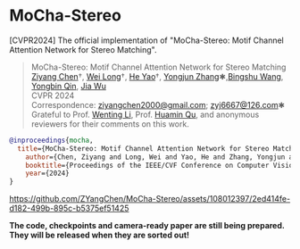 # MoCha-Stereo
[CVPR2024] The official implementation of "MoCha-Stereo: Motif Channel Attention Network for Stereo Matching".

> MoCha-Stereo: Motif Channel Attention Network for Stereo Matching <br>
> [Ziyang Chen](https://orcid.org/0000-0002-9361-0240)†, [Wei Long](https://orcid.org/0000-0002-4121-2742)†, [He Yao](https://orcid.org/0009-0002-4212-5023)†, [Yongjun Zhang](http://cs.gzu.edu.cn/2021/1210/c17588a163831/page.htm)✱,[Bingshu Wang](https://teacher.nwpu.edu.cn/wangbingshu.html), [Yongbin Qin](http://cs.gzu.edu.cn/2021/1210/c17588a163794/page.htm), [Jia Wu](https://faculty.csu.edu.cn/jiawu/zh_CN/index.htm) <br>
> CVPR 2024 <br>
> Correspondence: ziyangchen2000@gmail.com; zyj6667@126.com✱ <br>
> Grateful to Prof. [Wenting Li](https://www.gzcc.edu.cn/jsjyxxgcxy/contents/3205/3569.html), Prof. [Huamin Qu](http://www.huamin.org/), and anonymous reviewers for their comments on this work.

```bibtex
@inproceedings{mocha,
  title={MoCha-Stereo: Motif Channel Attention Network for Stereo Matching},
	author={Chen, Ziyang and Long, Wei and Yao, He and Zhang, Yongjun and Wang, Bingshu and Qin, Yongbin and Wu, Jia},
	booktitle={Proceedings of the IEEE/CVF Conference on Computer Vision and Pattern Recognition},
	year={2024}
}
```

https://github.com/ZYangChen/MoCha-Stereo/assets/108012397/2ed414fe-d182-499b-895c-b5375ef51425


<strong>The code, checkpoints and camera-ready paper are still being prepared. They will be released when they are sorted out!</strong>
